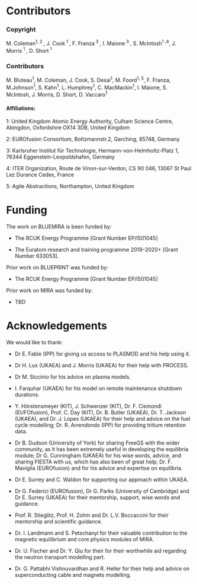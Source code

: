 
# Contributors

### Copyright

M. Coleman<sup>1, 2 </sup>, J. Cook<sup> 1 </sup>, F. Franza<sup> 3 </sup>, I. Maione<sup> 3 </sup>, S. McIntosh<sup>1 ,4</sup>, J. Morris<sup> 1 </sup>, D. Short<sup> 1 </sup>

### Contributors

M. Bluteau<sup>1</sup>, M. Coleman,  J. Cook, S. Desai<sup>1</sup>, M. Foord<sup>1, 5</sup>, F. Franza, M.Johnson<sup>1</sup>, S. Kahn<sup>1</sup>, L. Humphrey<sup>1</sup>, C. MacMackin<sup>1</sup>, I. Maione, S. McIntosh, J. Morris, D. Short, D. Vaccaro<sup>1</sup>

#### Affiliations:

1: United Kingdom Atomic Energy Authority, Culham Science Centre, Abingdon, Oxfordshire OX14 3DB, United Kingdom

2: EUROfusion Consortium, Boltzmannstr.2, Garching, 85748, Germany

3: Karlsruher Institut f&uuml;r Technologie, Hermann-von-Helmholtz-Platz 1, 76344 Eggenstein-Leopoldshafen, Germany

4: ITER Organization, Route de Vinon-sur-Verdon, CS 90 046, 13067 St Paul Lez Durance Cedex, France

5: Agile Abstractions, Northampton, United Kingdom  

# Funding

The work on BLUEMIRA is been funded by:

* The RCUK Energy Programme [Grant Number EP/I501045]

* The Euratom research and training programme 2019–2020+ [Grant Number 633053].

Prior work on BLUEPRINT was funded by:

* The RCUK Energy Programme [Grant Number EP/I501045]

Prior work on MIRA was funded by:

* TBD

# Acknowledgements

We would like to thank:

* Dr E. Fable (IPP) for giving us access to PLASMOD and his help using it.

* Dr H. Lux (UKAEA) and J. Morris (UKAEA) for their help with PROCESS.

* Dr M. Siccinio for his advice on plasma models.

* I. Farquhar (UKAEA) for his model on remote maintenance shutdown durations.

* Y. H&ouml;rstensmeyer (KIT), J. Schwenzer (KIT), Dr. F. Cismondi (EUFOfusion), Prof. C. Day (KIT), Dr. B. Butler (UKAEA), Dr. T. Jackson (UKAEA), and Dr. J. Lopes (UKAEA) for their help and advice on the fuel cycle modelling; Dr. R. Arrendondo (IPP) for providing tritium retention data.

* Dr B. Dudson (University of York) for sharing FreeGS with the wider community, as it has been extremely useful in developing the equilibria module; Dr G. Cunningham (UKAEA) for his wise words, advice, and sharing FIESTA with us, which has also been of great help; Dr. F. Maviglia (EUROfusion) and for his advice and expertise on equilibria.

* Dr E. Surrey and C. Waldon for supporting our approach within UKAEA.

* Dr G. Federici (EUROfusion), Dr G. Parks (University of Cambridge) and Dr E. Surrey (UKAEA) for their mentorship, support, wise words and guidance.

* Prof. R. Stieglitz, Prof. H. Zohm and Dr. L.V. Boccaccini for their mentorship and scientific guidance.

* Dr. I. Landmann and S. Petschanyi for their valuable contribution to the magnetic equilibrium and core physics modules of MIRA.

* Dr. U. Fischer and Dr. Y. Qiu for their for their worthwhile aid regarding the neutron transport modelling part.

* Dr. G. Pattabhi Vishnuvardhan and R. Heller for their help and advice on superconducting cable and magnets modelling.
	
	
